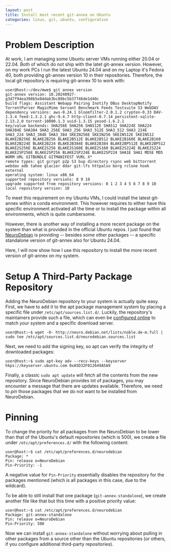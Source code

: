 ```yaml
---
layout: post
title: Install most recent git-annex on Ubuntu
categories: linux, git, ubuntu, configuration
---
```


# Problem Description

At work, I am managing some Ubuntu server VMs running either 20.04 or 22.04.
Both of which do not ship with the latet git-annex version.
However, on my work PCs I run the latest Ubuntu 24.04 and on my Laptop it's Fedora 40, both providing git-annex version 10 in their repositories.
Therefore, the local git repository is requiring git-annex 10 to work with:

```shell
user@host:~/dev/mwe$ git annex version
git-annex version: 10.20240927-g3d7f94ea398b5e84dab3bc89bc5b37746de1d40c
build flags: Assistant Webapp Pairing Inotify DBus DesktopNotify TorrentParser MagicMime Servant Benchmark Feeds Testsuite S3 WebDAV
dependency versions: aws-0.24.1 bloomfilter-2.0.1.2 crypton-0.33 DAV-1.3.4 feed-1.3.2.1 ghc-9.4.7 http-client-0.7.14 persistent-sqlite-2.13.2.0 torrent-10000.1.3 uuid-1.3.15 yesod-1.6.2.1
key/value backends: SHA256E SHA256 SHA512E SHA512 SHA224E SHA224 SHA384E SHA384 SHA3_256E SHA3_256 SHA3_512E SHA3_512 SHA3_224E SHA3_224 SHA3_384E SHA3_384 SKEIN256E SKEIN256 SKEIN512E SKEIN512 BLAKE2B256E BLAKE2B256 BLAKE2B512E BLAKE2B512 BLAKE2B160E BLAKE2B160 BLAKE2B224E BLAKE2B224 BLAKE2B384E BLAKE2B384 BLAKE2BP512E BLAKE2BP512 BLAKE2S256E BLAKE2S256 BLAKE2S160E BLAKE2S160 BLAKE2S224E BLAKE2S224 BLAKE2SP256E BLAKE2SP256 BLAKE2SP224E BLAKE2SP224 SHA1E SHA1 MD5E MD5 WORM URL GITBUNDLE GITMANIFEST VURL X*
remote types: git gcrypt p2p S3 bup directory rsync web bittorrent webdav adb tahoe glacier ddar git-lfs httpalso borg rclone hook external
operating system: linux x86_64
supported repository versions: 8 9 10
upgrade supported from repository versions: 0 1 2 3 4 5 6 7 8 9 10
local repository version: 10
```

To meet this requirement on my Ubuntu VMs, I could install the latest git-annex within a conda environment.
This however requires to either have this specific environment activated all the time or to install the package within all environments, which is quite cumbersome.

However, there is another way of installing a more recent package on the system than what is provided in the official Ubuntu repos.
I just found that [NeuroDebian](https://neuro.debian.net) is providing -- besides some other packages -- a specific standalone version of git-annex also for Ubuntu 24.04.

Here, I will now show how I use this repository to install the more recent version of git-annex on my system.

# Setup A Third-Party Package Repository

Adding the NeuroDebian repository to your system is actually quite easy.
First, we have to add it to the apt package management system by placing a specific file under `/etc/apt/sources.list.d/`.
Luckily, the repository's maintainers provide such a file, which can even be [configured online](https://neuro.debian.net/install_pkg.html) to match your system and a specific download server.

```shell
user@host:~$ wget -O- http://neuro.debian.net/lists/noble.de-m.full | sudo tee /etc/apt/sources.list.d/neurodebian.sources.list
```

Next, we need to add the signing key, so apt can verify the integrity of downloaded packages:

```shell
user@host:~$ sudo apt-key adv --recv-keys --keyserver hkps://keyserver.ubuntu.com 0xA5D32F012649A5A9
```

Finally, a classic `sudo apt update` will fetch all the contents from the new repository.
Since NeuroDebian provides lot of packages, you may encounter a message that there are updates available.
Therefore, we need to _pin_ those packages that we do not want to be installed from NeuroDebian.

# Pinning

To change the priority for all packages from the NeuroDebian to be lower than that of the Ubuntu's default repositories (which is 500), we create a file under `/etc/apt/preferences.d/` with the following content:

```shell
user@host:~$ cat /etc/apt/preferences.d/neurodebian
Package: *
Pin: release o=NeuroDebian
Pin-Priority: -1
```

A negative value for `Pin-Priority` essentially disables the repository for the packages mentioned (which is all packages in this case, due to the wildcard).

To be able to still install that one package (`git-annex-standalone`), we create another file like that but this time with a positive priority value:

``` shell
user@host:~$ cat /etc/apt/preferences.d/neurodebian
Package: git-annex-standalone
Pin: release o=NeuroDebian
Pin-Priority: 500
```

Now we can install `git-annex-standalone` without worrying about pulling in other packages from a source other than the Ubuntu repositories (or others, if you configure additional third-party repositories).
